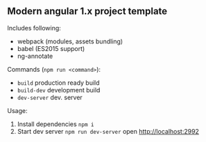## Modern angular 1.x project template

Includes following:

 - webpack (modules, assets bundling)
 - babel (ES2015 support)
 - ng-annotate

Commands (`npm run <command>`):

- `build` production ready build
- `build-dev` development build
- `dev-server` dev. server


Usage:

1. Install dependencies `npm i`
2. Start dev server `npm run dev-server` open [http://localhost:2992](http://localhost:2992)

